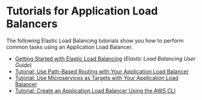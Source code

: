 # Tutorials for Application Load Balancers<a name="application-load-balancer-tutorials"></a>

The following Elastic Load Balancing tutorials show you how to perform common tasks using an Application Load Balancer\.
+ [Getting Started with Elastic Load Balancing](https://docs.aws.amazon.com/elasticloadbalancing/latest/userguide/load-balancer-getting-started.html) \(*Elastic Load Balancing User Guide*\)
+ [Tutorial: Use Path\-Based Routing with Your Application Load Balancer](tutorial-load-balancer-routing.md)
+ [Tutorial: Use Microservices as Targets with Your Application Load Balancer](tutorial-target-ecs-containers.md)
+ [Tutorial: Create an Application Load Balancer Using the AWS CLI](tutorial-application-load-balancer-cli.md)